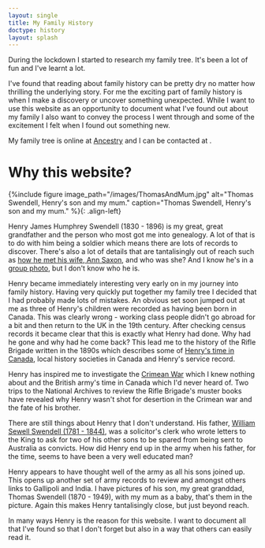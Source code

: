 ```yaml
---
layout: single
title: My Family History
doctype: history
layout: splash
---
```

During the lockdown I started to research my family tree. It's been a lot of fun and I've learnt a lot.

I've found that reading about family history can be pretty dry no matter how thrilling the underlying story. For me the exciting part of family history is when I make a discovery or uncover something unexpected. While I want to use this website as an opportunity to document what I've found out about my family I also want to convey the process I went through and some of the excitement I felt when I found out something new.

My family tree is online at <a href="https://www.ancestry.co.uk/family-tree/tree/168885868/family?cfpid=242186374595">Ancestry</a> and I can be contacted at <a href="javascript:location='mailto:\u0070\u0061\u0075\u006c\u002e\u0077\u006f\u006f\u0074\u0074\u006f\u006e\u0040\u0079\u0061\u0068\u006f\u006f\u002e\u0063\u006f\u002e\u0075\u006b';void 0"><script type="text/javascript">document.write('\u0070\u0061\u0075\u006c\u002e\u0077\u006f\u006f\u0074\u0074\u006f\u006e\u0040\u0079\u0061\u0068\u006f\u006f\u002e\u0063\u006f\u002e\u0075\u006b')</script></a>.

# Why this website?

{%include figure image_path="/images/ThomasAndMum.jpg" alt="Thomas Swendell, Henry's son and my mum." caption="Thomas Swendell, Henry's son and my mum." %}{: .align-left}

Henry James Humphrey Swendell (1830 - 1896) is my great, great grandfather and the person who most got me into genealogy. A lot of that is to do with him being a soldier which means there are lots of records to discover. There's also a lot of details that are tantalisingly out of reach such as [how he met his wife, Ann Saxon](/swendell/Henry-James-Humphrey-Swendell), and who was she? And I know he's in a [group photo](/swendell/Identifying-Henry-James-Humphrey-Swendell-Part-1), but I don't know who he is.

Henry became immediately interesting very early on in my journey into family history. Having very quickly put together my family tree I decided that I had probably made lots of mistakes. An obvious set soon jumped out at me as three of Henry's children were recorded as having been born in Canada. This was clearly wrong - working class people didn't go abroad for a bit and then return to the UK in the 19th century. After checking census records it became clear that this is exactly what Henry had done. Why had he gone and why had he come back? This lead me to the history of the Rifle Brigade written in the 1890s which describes some of [Henry's time in Canada](/swendell/Henry-James-Humphrey-Swendell-In-Canada), local history societies in Canada and Henry's service record.

Henry has inspired me to investigate the [Crimean War](/swendell/Henry-James-Humphrey-Swendell-and-the-Crimean-War) which I knew nothing about and the British army's time in Canada which I'd never heard of. Two trips to the National Archives to review the Rifle Brigade's muster books have revealed why Henry wasn't shot for desertion in the Crimean war and the fate of his brother.

There are still things about Henry that I don't understand. His father, [William Sewell Swendell (1781 - 1844)](/swendell/William-Sewell-Swendell), was a solicitor's clerk who wrote letters to the King to ask for two of his other sons to be spared from being sent to Australia as convicts. How did Henry end up in the army when his father, for the time, seems to have been a very well educated man?

Henry appears to have thought well of the army as all his sons joined up. This opens up another set of army records to review and amongst others links to Gallipoli and India. I have pictures of his son, my great granddad, Thomas Swendell (1870 - 1949), with my mum as a baby, that's them in the picture. Again this makes Henry tantalisingly close, but just beyond reach.

In many ways Henry is the reason for this website. I want to document all that I've found so that I don't forget but also in a way that others can easily read it.
